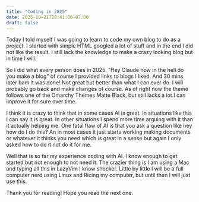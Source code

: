 ```yaml
---
title: "Coding in 2025"
date: 2025-10-21T18:41:00-07:00
draft: false
---
```


Today I told myself I was going to learn to code my own blog to do as a project.
I started with simple HTML googled a lot of stuff and in the end I did not like
the result. I still lack the knowledge to make a crazy looking blog but in time
I will.

So I did what every person does in 2025. "Hey Claude how in
the hell do you make a blog" of course I provided links to blogs I liked. And 30
mins later bam it was done! Not great but better than what I can ever do. I will
probably go back and make changes of course. As of right now the theme follows
one of the Omarchy Themes Matte Black, but still lacks a lot.I can improve it for sure over time.

I think it is crazy to think that in some cases AI is great. In situations like this I can say it is great. In other situations I spend more time arguing with it than it actually helping me. One fatal flaw of AI is that you ask a question like hey
how do I do this? An in most cases it just starts working making documents or
whatever it thinks you need which is great in a sense but again I only asked how
to do it not do it for me.

Well that is so far my experience coding with AI. I know enough to get started
but not enough to not need it. The crazier thing is I am using a Mac and typing
all this in LazyVim I know shocker. Little by little I will be a full computer
nerd using Linux and Ricing my computer, but until then I will just use this.

Thank you for reading! Hope you read the next one.
